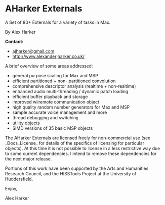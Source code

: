 AHarker Externals
=================

A Set of 80+ Externals for a variety of tasks in Max.

By Alex Harker

**Contact:**

* ajharker@gmail.com 
* http://www.alexanderjharker.co.uk/
			
A brief overview of some areas addressed:

* general purpose scaling for Max and MSP
* efficient partitioned + non- partitioned convolution
* comprehensive descriptor analysis (realtime + non-realtime)
* enhanced audio multi-threading / dynamic patch loading
* efficient buffer playback and storage
* improved wiiremote communication object
* high quality random number generators for Max and MSP
* sample accurate voice management and more
* thread debugging and switching
* utility objects
* SIMD versions of 35 basic MSP objects

The AHarker Externals are licensed freely for non-commercial use (see \_Docs\_License\_ for details of the specifics of licensing for particular objects). At this time it is not possible to license in a less restrictive way due to some current dependencies. I intend to remove these dependencies for the next major release.

Portions of this work have been supported by the Arts and Humanities Research Council, and the HISSTools Project at the University of Huddersfield.

Enjoy,

Alex Harker

